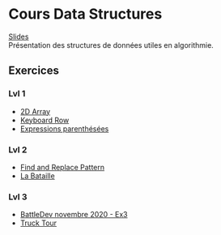# Cours Data Structures
[Slides](https://github.com/INSAlgo/INSAlgo-2022-2023/blob/main/05%20-%20Data%20structures/Cours%205%20-%20Data%20Structures.pdf)</br>
Présentation des structures de données utiles en algorithmie.
## Exercices
### Lvl 1
  - [2D Array](https://www.hackerrank.com/challenges/2d-array/problem)
  - [Keyboard Row](https://leetcode.com/problems/keyboard-row/)
  - [Expressions parenthésées](https://www.codingame.com/ide/puzzle/brackets-extreme-edition)
### Lvl 2
  - [Find and Replace Pattern](https://leetcode.com/problems/find-and-replace-pattern/)
  - [La Bataille](https://www.codingame.com/ide/puzzle/winamax-battle)
### Lvl 3
  - [BattleDev novembre 2020 - Ex3](https://www.isograd-testingservices.com/FR/solutions-challenges-de-code?cts_id=70)
  - [Truck Tour](https://www.hackerrank.com/challenges/truck-tour/problem)